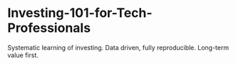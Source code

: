 # Investing-101-for-Tech-Professionals
Systematic learning of investing. Data driven, fully reproducible. Long-term value first.
